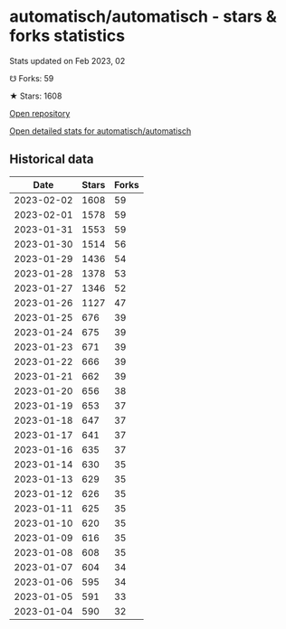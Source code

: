 # automatisch/automatisch - stars & forks statistics

Stats updated on Feb 2023, 02

☋ Forks: 59

★ Stars: 1608

[Open repository](https://github.com/automatisch/automatisch)

[Open detailed stats for automatisch/automatisch](https://reviewgithub.com/rep/automatisch/automatisch)

## Historical data
| Date | Stars | Forks |
|------|-------|-------|
| 2023-02-02 | 1608 | 59 | 
| 2023-02-01 | 1578 | 59 | 
| 2023-01-31 | 1553 | 59 | 
| 2023-01-30 | 1514 | 56 | 
| 2023-01-29 | 1436 | 54 | 
| 2023-01-28 | 1378 | 53 | 
| 2023-01-27 | 1346 | 52 | 
| 2023-01-26 | 1127 | 47 | 
| 2023-01-25 | 676 | 39 | 
| 2023-01-24 | 675 | 39 | 
| 2023-01-23 | 671 | 39 | 
| 2023-01-22 | 666 | 39 | 
| 2023-01-21 | 662 | 39 | 
| 2023-01-20 | 656 | 38 | 
| 2023-01-19 | 653 | 37 | 
| 2023-01-18 | 647 | 37 | 
| 2023-01-17 | 641 | 37 | 
| 2023-01-16 | 635 | 37 | 
| 2023-01-14 | 630 | 35 | 
| 2023-01-13 | 629 | 35 | 
| 2023-01-12 | 626 | 35 | 
| 2023-01-11 | 625 | 35 | 
| 2023-01-10 | 620 | 35 | 
| 2023-01-09 | 616 | 35 | 
| 2023-01-08 | 608 | 35 | 
| 2023-01-07 | 604 | 34 | 
| 2023-01-06 | 595 | 34 | 
| 2023-01-05 | 591 | 33 | 
| 2023-01-04 | 590 | 32 | 

